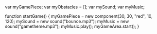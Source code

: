 







var myGamePiece;
var myObstacles = [];
var mySound;
var myMusic;

function startGame() {
  myGamePiece = new component(30, 30, "red", 10, 120);
  mySound = new sound("bounce.mp3");
  myMusic = new sound("gametheme.mp3");
  myMusic.play();
  myGameArea.start();
}